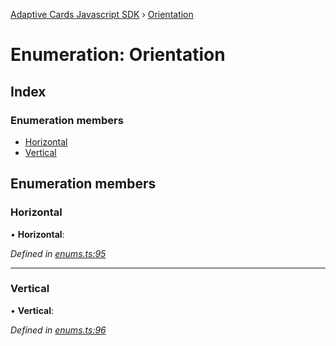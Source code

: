 [Adaptive Cards Javascript SDK](../README.md) › [Orientation](orientation.md)

# Enumeration: Orientation

## Index

### Enumeration members

* [Horizontal](orientation.md#horizontal)
* [Vertical](orientation.md#vertical)

## Enumeration members

###  Horizontal

• **Horizontal**:

*Defined in [enums.ts:95](https://github.com/microsoft/AdaptiveCards/blob/8588bd5ad/source/nodejs/adaptivecards/src/enums.ts#L95)*

___

###  Vertical

• **Vertical**:

*Defined in [enums.ts:96](https://github.com/microsoft/AdaptiveCards/blob/8588bd5ad/source/nodejs/adaptivecards/src/enums.ts#L96)*
